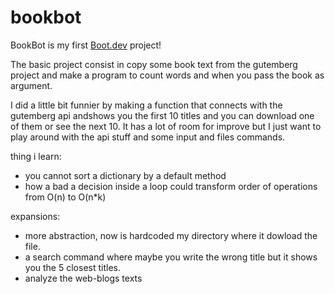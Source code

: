 # bookbot

BookBot is my first [Boot.dev](https://www.boot.dev) project!


The basic project consist in copy some book text from the gutemberg project and make a program to count words and when you pass the book as argument.

I did a little bit funnier by making a function that connects with the gutemberg api andshows you the first 10 titles and you can download one of them or see the next 10.
It has a lot of room for improve but I just want to play around  with the api stuff and some input and files commands.

thing i learn:

- you cannot sort a dictionary by a default method
- how a bad a decision inside a loop could transform order of operations from O(n) to O(n*k)

expansions:

- more abstraction, now is hardcoded my directory where it dowload the file.
- a search command where maybe you write the wrong title but it shows you the 5 closest titles.
- analyze the web-blogs texts 


